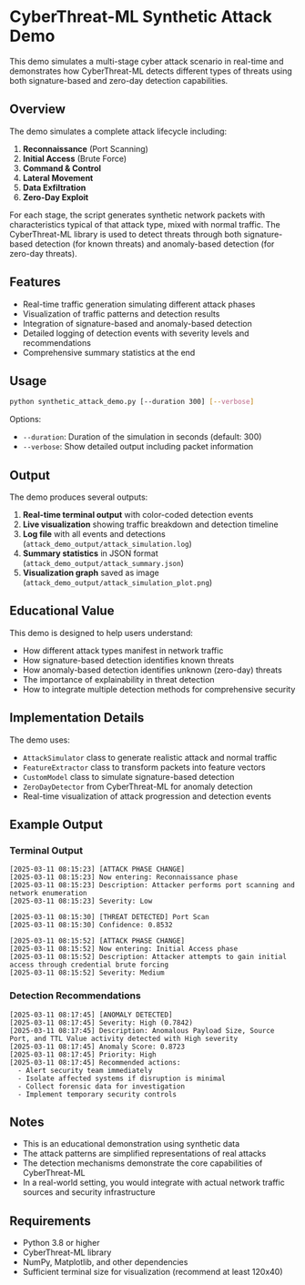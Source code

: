 # CyberThreat-ML Synthetic Attack Demo

This demo simulates a multi-stage cyber attack scenario in real-time and demonstrates how CyberThreat-ML detects different types of threats using both signature-based and zero-day detection capabilities.

## Overview

The demo simulates a complete attack lifecycle including:

1. **Reconnaissance** (Port Scanning)
2. **Initial Access** (Brute Force)
3. **Command & Control** 
4. **Lateral Movement**
5. **Data Exfiltration**
6. **Zero-Day Exploit**

For each stage, the script generates synthetic network packets with characteristics typical of that attack type, mixed with normal traffic. The CyberThreat-ML library is used to detect threats through both signature-based detection (for known threats) and anomaly-based detection (for zero-day threats).

## Features

- Real-time traffic generation simulating different attack phases
- Visualization of traffic patterns and detection results
- Integration of signature-based and anomaly-based detection
- Detailed logging of detection events with severity levels and recommendations
- Comprehensive summary statistics at the end

## Usage

```bash
python synthetic_attack_demo.py [--duration 300] [--verbose]
```

Options:
- `--duration`: Duration of the simulation in seconds (default: 300)
- `--verbose`: Show detailed output including packet information

## Output

The demo produces several outputs:

1. **Real-time terminal output** with color-coded detection events
2. **Live visualization** showing traffic breakdown and detection timeline
3. **Log file** with all events and detections (`attack_demo_output/attack_simulation.log`)
4. **Summary statistics** in JSON format (`attack_demo_output/attack_summary.json`)
5. **Visualization graph** saved as image (`attack_demo_output/attack_simulation_plot.png`)

## Educational Value

This demo is designed to help users understand:

- How different attack types manifest in network traffic
- How signature-based detection identifies known threats
- How anomaly-based detection identifies unknown (zero-day) threats
- The importance of explainability in threat detection
- How to integrate multiple detection methods for comprehensive security

## Implementation Details

The demo uses:

- `AttackSimulator` class to generate realistic attack and normal traffic
- `FeatureExtractor` class to transform packets into feature vectors
- `CustomModel` class to simulate signature-based detection
- `ZeroDayDetector` from CyberThreat-ML for anomaly detection
- Real-time visualization of attack progression and detection events

## Example Output

### Terminal Output

```
[2025-03-11 08:15:23] [ATTACK PHASE CHANGE]
[2025-03-11 08:15:23] Now entering: Reconnaissance phase
[2025-03-11 08:15:23] Description: Attacker performs port scanning and network enumeration
[2025-03-11 08:15:23] Severity: Low

[2025-03-11 08:15:30] [THREAT DETECTED] Port Scan
[2025-03-11 08:15:30] Confidence: 0.8532

[2025-03-11 08:15:52] [ATTACK PHASE CHANGE]
[2025-03-11 08:15:52] Now entering: Initial Access phase
[2025-03-11 08:15:52] Description: Attacker attempts to gain initial access through credential brute forcing
[2025-03-11 08:15:52] Severity: Medium
```

### Detection Recommendations

```
[2025-03-11 08:17:45] [ANOMALY DETECTED]
[2025-03-11 08:17:45] Severity: High (0.7842)
[2025-03-11 08:17:45] Description: Anomalous Payload Size, Source Port, and TTL Value activity detected with High severity
[2025-03-11 08:17:45] Anomaly Score: 0.8723
[2025-03-11 08:17:45] Priority: High
[2025-03-11 08:17:45] Recommended actions:
  - Alert security team immediately
  - Isolate affected systems if disruption is minimal
  - Collect forensic data for investigation
  - Implement temporary security controls
```

## Notes

- This is an educational demonstration using synthetic data
- The attack patterns are simplified representations of real attacks
- The detection mechanisms demonstrate the core capabilities of CyberThreat-ML
- In a real-world setting, you would integrate with actual network traffic sources and security infrastructure

## Requirements

- Python 3.8 or higher
- CyberThreat-ML library
- NumPy, Matplotlib, and other dependencies
- Sufficient terminal size for visualization (recommend at least 120x40)